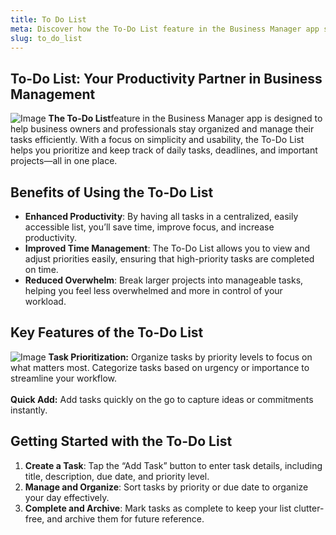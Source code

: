 ```yaml
---
title: To Do List
meta: Discover how the To-Do List feature in the Business Manager app streamlines task management, boosts productivity, and keeps you organized!
slug: to_do_list
---
```


## To-Do List: Your Productivity Partner in Business Management

<p class="responsive-container">
 <img alt="Image" src="https://github.com/user-attachments/assets/a84bd317-a906-40e9-a590-a39ef91fdac8" class="overflow-hidden rounded-xl w-[200px] h-[400px] flex" />
 <span class="responsive-text">
<strong>The To-Do List</strong>feature in the Business Manager app is designed to help business owners and professionals stay organized and manage their tasks efficiently. With a focus on simplicity and usability, the To-Do List helps you prioritize and keep track of daily tasks, deadlines, and important projects—all in one place.
  </span>
</p>

## Benefits of Using the To-Do List

- **Enhanced Productivity**: By having all tasks in a centralized, easily accessible list, you’ll save time, improve focus, and increase productivity.
- **Improved Time Management**: The To-Do List allows you to view and adjust priorities easily, ensuring that high-priority tasks are completed on time.
- **Reduced Overwhelm**: Break larger projects into manageable tasks, helping you feel less overwhelmed and more in control of your workload.

## Key Features of the To-Do List

<p class="responsive-container">
  <img alt="Image" src="https://github.com/user-attachments/assets/61bcd2b0-07d8-4d00-a1b2-875869b73f01" class="overflow-hidden rounded-xl w-[200px] h-[400px] flex" />
  <span class="responsive-text">
    <strong>Task Prioritization:</strong> Organize tasks by priority levels to focus on what matters most. Categorize tasks based on urgency or importance to streamline your workflow. <br><br>
    <strong>Quick Add:</strong> Add tasks quickly on the go to capture ideas or commitments instantly.
  </span>
</p>

## Getting Started with the To-Do List

1. **Create a Task**: Tap the “Add Task” button to enter task details, including title, description, due date, and priority level.
2. **Manage and Organize**: Sort tasks by priority or due date to organize your day effectively.
3. **Complete and Archive**: Mark tasks as complete to keep your list clutter-free, and archive them for future reference.
